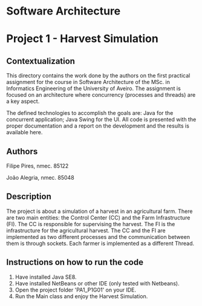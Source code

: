 # Software Architecture
# Project 1 - Harvest Simulation

## Contextualization

This directory contains the work done by the authors on the first practical assignment for the course in Software Architecture of the MSc. in Informatics Engineering of the University of Aveiro.
The assignment is focused on an architecture where concurrency (processes and threads) are a key aspect.

The defined technologies to accomplish the goals are: Java for the concurrent application; Java Swing for the UI.
All code is presented with the proper documentation and a report on the development and the results is available here.

## Authors

Filipe Pires, nmec. 85122

João Alegria, nmec. 85048

## Description

The project is about a simulation of a harvest in an agricultural farm.
There are two main entities: the Control Center (CC) and the Farm Infrastructure (FI). 
The CC is responsible for supervising the harvest.
The FI is the infrastructure for the agricultural harvest.
The CC and the FI are implemented as two different processes and the communication between them is through sockets.
Each farmer is implemented as a different Thread.

## Instructions on how to run the code

1. Have installed Java SE8.
2. Have installed NetBeans or other IDE (only tested with Netbeans).
3. Open the project folder 'PA1_P1G01' on your IDE.
4. Run the Main class and enjoy the Harvest Simulation.
